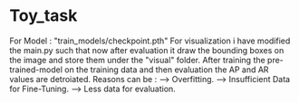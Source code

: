 # Toy_task

For Model : "train_models/checkpoint.pth"
For visualization i have modified the main.py such that now after evaluation it draw the bounding boxes on the image and store them under the "visual" folder.
After training the pre-trained-model on the training data and then evaluation the AP and AR values are detroiated.
Reasons can be :
--> Overfitting.
--> Insufficient Data for Fine-Tuning.
--> Less data for evaluation.

